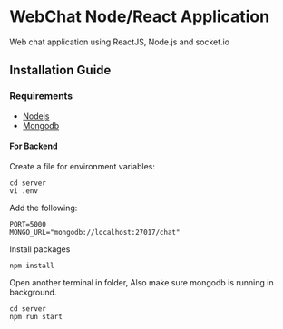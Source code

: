 # WebChat Node/React Application

Web chat application using ReactJS, Node.js and socket.io

## Installation Guide

### Requirements

- [Nodejs](https://nodejs.org/en/download)
- [Mongodb](https://www.mongodb.com/docs/manual/administration/install-community/)

#### For Backend

Create a file for environment variables:

```shell
cd server
vi .env
```

Add the following:

```shell
PORT=5000
MONGO_URL="mongodb://localhost:27017/chat"
```

Install packages

```shell
npm install
```

Open another terminal in folder, Also make sure mongodb is running in background.

```shell
cd server
npm run start
```
